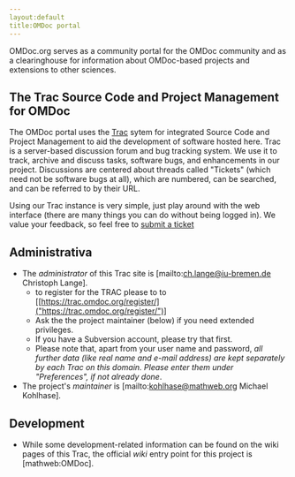 ```yaml
---
layout:default
title:OMDoc portal
---
```

OMDoc.org serves as a community portal for the OMDoc community and as a clearinghouse for information about OMDoc-based projects and extensions to other sciences.

 
The Trac Source Code and Project Management for OMDoc
---
 
The OMDoc portal uses the [Trac]("http://trac.edgewall.org") sytem for integrated Source Code and Project Management to aid the development of software hosted here.  Trac is a server-based discussion forum and bug tracking system. We use it to track, archive and discuss tasks, software bugs, and enhancements in our project. Discussions are centered about threads called "Tickets" (which need not be software bugs at all), which are numbered, can be searched, and can be referred to by their URL.

Using our Trac instance is very simple, just play around with the web interface (there are many things you can do without being logged in). We value your feedback, so feel free to [submit a ticket]("https://trac.omdoc.org/OMDoc/newticket")

 
Administrativa
---
 

- The _administrator_ of this Trac site is [mailto:ch.lange@iu-bremen.de Christoph Lange]. 
  - to register for the TRAC please to to [[https://trac.omdoc.org/register/]("https://trac.omdoc.org/register/")] 
  - Ask the the project maintainer (below) if you need extended privileges. 
  - If you have a Subversion account, please try that first. 
  - Please note that, apart from your user name and password, _all further data (like real name and e-mail address) are kept separately by each Trac on this domain. Please enter them under "Preferences", if not already done_. 
- The project's _maintainer_ is [mailto:kohlhase@mathweb.org Michael Kohlhase]. 

 
Development
---
 

- While some development-related information can be found on the wiki pages of this Trac, the official _wiki_ entry point for this project is [mathweb:OMDoc]. 
